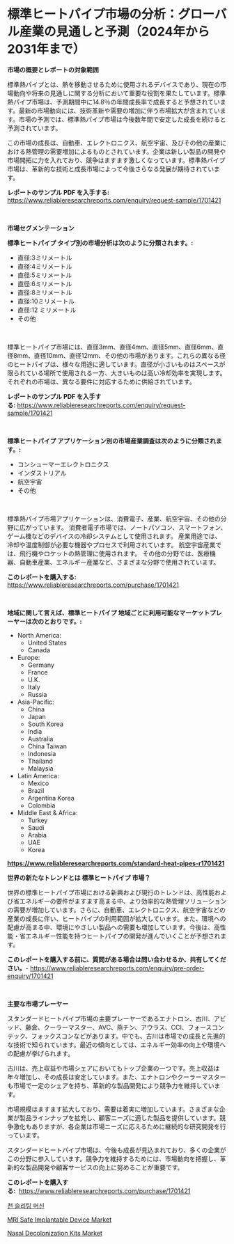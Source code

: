 <p><h1>標準ヒートパイプ市場の分析：グローバル産業の見通しと予測（2024年から2031年まで）</h1></p><p><strong>市場の概要とレポートの対象範囲</strong></p>
<p><p>標準熱パイプとは、熱を移動させるために使用されるデバイスであり、現在の市場動向や将来の見通しに関する分析において重要な役割を果たしています。標準熱パイプ市場は、予測期間中に14.8％の年間成長率で成長すると予想されています。最新の市場動向には、技術革新や需要の増加に伴う市場拡大が含まれています。市場の予測では、標準熱パイプ市場は今後数年間で安定した成長を続けると予測されています。</p><p>この市場の成長は、自動車、エレクトロニクス、航空宇宙、及びその他の産業における熱管理の需要増加によるものとされています。企業は新しい製品の開発や市場開拓に力を入れており、競争はますます激しくなっています。標準熱パイプ市場は、革新的な技術と成長市場によって今後さらなる発展が期待されています。</p></p>
<p><strong>レポートのサンプル PDF を入手する:</strong> <a href="https://www.reliableresearchreports.com/enquiry/request-sample/1701421">https://www.reliableresearchreports.com/enquiry/request-sample/1701421</a></p>
<p>&nbsp;</p>
<p><strong>市場セグメンテーション</strong></p>
<p><strong>標準ヒートパイプ タイプ別の市場分析は次のように分類されます。:</strong></p>
<p><ul><li>直径:3ミリメートル</li><li>直径:4ミリメートル</li><li>直径:5ミリメートル</li><li>直径:6ミリメートル</li><li>直径:8ミリメートル</li><li>直径:10ミリメートル</li><li>直径:12 ミリメートル</li><li>その他</li></ul></p>
<p>&nbsp;</p>
<p><p>標準ヒートパイプ市場には、直径3mm、直径4mm、直径5mm、直径6mm、直径8mm、直径10mm、直径12mm、その他の市場があります。これらの異なる径のヒートパイプは、様々な用途に適しています。直径が小さいものはスペースが限られている場所で使用される一方、大きいものは高い冷却効率を実現します。それぞれの市場は、異なる要件に対応するために供給されています。</p></p>
<p><strong>レポートのサンプル PDF を入手する:</strong>&nbsp;<a href="https://www.reliableresearchreports.com/enquiry/request-sample/1701421">https://www.reliableresearchreports.com/enquiry/request-sample/1701421</a></p>
<p>&nbsp;</p>
<p><strong> 標準ヒートパイプ アプリケーション別の市場産業調査は次のように分類されます。:</strong></p>
<p><ul><li>コンシューマーエレクトロニクス</li><li>インダストリアル</li><li>航空宇宙</li><li>その他</li></ul></p>
<p>&nbsp;</p>
<p><p>標準熱パイプ市場アプリケーションは、消費電子、産業、航空宇宙、その他の分野に広がっています。 消費者電子市場では、ノートパソコン、スマートフォン、ゲーム機などのデバイスの冷却システムとして使用されます。 産業用途では、冷却や温度制御が必要な機器やプロセスで利用されています。 航空宇宙産業では、飛行機やロケットの熱管理に使用されます。 その他の分野では、医療機器、自動車産業、エネルギー産業など、さまざまな分野で使用されています。</p></p>
<p><strong>このレポートを購入する:</strong>&nbsp; <a href="https://www.reliableresearchreports.com/purchase/1701421">https://www.reliableresearchreports.com/purchase/1701421</a></p>
<p>&nbsp;</p>
<p><strong>地域に関して言えば、標準ヒートパイプ 地域ごとに利用可能なマーケットプレーヤーは次のとおりです。:</strong></p>
<p><ul>
    <li>
        North America:
        <ul>
            <li>United States</li>
            <li>Canada</li>
        </ul>
    </li>
    <li>
        Europe:
        <ul>
            <li>Germany</li>
            <li>France</li>
            <li>U.K.</li>
            <li>Italy</li>
            <li>Russia</li>
        </ul>
    </li>
    <li>
        Asia-Pacific:
        <ul>
            <li>China</li>
            <li>Japan</li>
            <li>South Korea</li>
            <li>India</li>
            <li>Australia</li>
            <li>China Taiwan</li>
            <li>Indonesia</li>
            <li>Thailand</li>
            <li>Malaysia</li>
        </ul>
    </li>
    <li>
        Latin America:
        <ul>
            <li>Mexico</li>
            <li>Brazil</li>
            <li>Argentina Korea</li>
            <li>Colombia</li>
        </ul>
    </li>
    <li>
        Middle East & Africa:
        <ul>
            <li>Turkey</li>
            <li>Saudi</li>
            <li>Arabia</li>
            <li>UAE</li>
            <li>Korea</li>
        </ul>
    </li>
    </ul></p>
<p><strong><a href="https://www.reliableresearchreports.com/standard-heat-pipes-r1701421">https://www.reliableresearchreports.com/standard-heat-pipes-r1701421</a></strong>&nbsp;</p>
<p><strong>世界の新たなトレンドとは 標準ヒートパイプ 市場？</strong></p>
<p><p>世界の標準ヒートパイプ市場における新興および現行のトレンドは、高性能および省エネルギーの要件がますます高まる中、より効率的な熱管理ソリューションの需要が増加しています。さらに、自動車、エレクトロニクス、航空宇宙などの産業の成長に伴い、ヒートパイプの利用範囲が拡大しています。また、環境への配慮が高まる中、環境にやさしい製品への需要も増加しています。今後は、高性能・省エネルギー性能を持つヒートパイプの開発が進んでいくことが予想されます。</p></p>
<p><strong>このレポートを購入する前に、質問がある場合は問い合わせるか、共有してください。</strong>- <a href="https://www.reliableresearchreports.com/enquiry/pre-order-enquiry/1701421">https://www.reliableresearchreports.com/enquiry/pre-order-enquiry/1701421</a></p>
<p>&nbsp;</p>
<p><strong>主要な市場プレーヤー</strong></p>
<p><p>スタンダードヒートパイプ市場の主要プレーヤーであるエナトロン、古川、アビッド、藤倉、クーラーマスター、AVC、燕チン、アウラス、CCI、フォースコンテック、フォックスコンなどがあります。中でも、古川は市場での成長と先進的な技術で知られています。最近の傾向としては、エネルギー効率の向上や環境への配慮が挙げられます。</p><p>古川は、売上収益や市場シェアにおいてもトップ企業の一つです。売上収益は年々増加し、その成長は安定しています。また、エナトロンやクーラーマスターも市場で一定のシェアを持ち、革新的な製品開発により競争力を維持しています。</p><p>市場規模はますます拡大しており、需要は着実に増加しています。さまざまな企業が製品ラインナップを拡充し、顧客ニーズに適した製品を提供しています。競争激化もありますが、各企業は市場ニーズに応えるために継続的な研究開発を行っています。</p><p>スタンダードヒートパイプ市場は、今後も成長が見込まれており、多くの企業がこの分野に参入しています。競争力を維持するためには、市場動向を把握し、革新的な製品開発や顧客サービスの向上に努めることが重要です。</p></p>
<p><strong>このレポートを購入する:</strong>&nbsp;&nbsp;<a href="https://www.reliableresearchreports.com/purchase/1701421">https://www.reliableresearchreports.com/purchase/1701421</a></p>
<p><p><a href="https://github.com/laholand/Market-Research-Report-List-3/blob/main/700645129642.md">천 슬리팅 머신</a></p><p><a href="https://unruly-ladybug-44b.notion.site/MRI-Safe-Implantable-Device-Market-The-Key-To-Successful-Business-Strategy-Forecast-Till-2031-c579c5ce14aa414695dcf2a7bf506256">MRI Safe Implantable Device Market</a></p><p><a href="https://cute-banjo-8ca.notion.site/Nasal-Decolonization-Kits-Market-Research-Report-Its-History-and-Forecast-2024-to-2031-2e3ac066747640e198f9342cde0b09c0">Nasal Decolonization Kits Market</a></p></p>